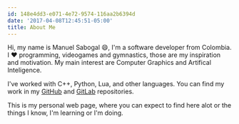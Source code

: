 ```yaml
---
id: 148e4dd3-e071-4e72-9574-116aa2b6394d
date: '2017-04-08T12:45:51-05:00'
title: About Me
---
```


Hi, my name is Manuel Sabogal 😄, I'm a software developer from Colombia. I ❤️ programming, videogames and gymnastics, those are my inspiration and motivation. My main interest are Computer Graphics and Artifical Inteligence.

<!--more-->

I've worked with C++, Python, Lua, and other languages. You can find my work in my [GitHub](https://github.com/edoren) and [GitLab](https://gitlab.com/edoren) repositories.

This is my personal web page, where you can expect to find here alot or the things I know, I'm learning or I'm doing.
